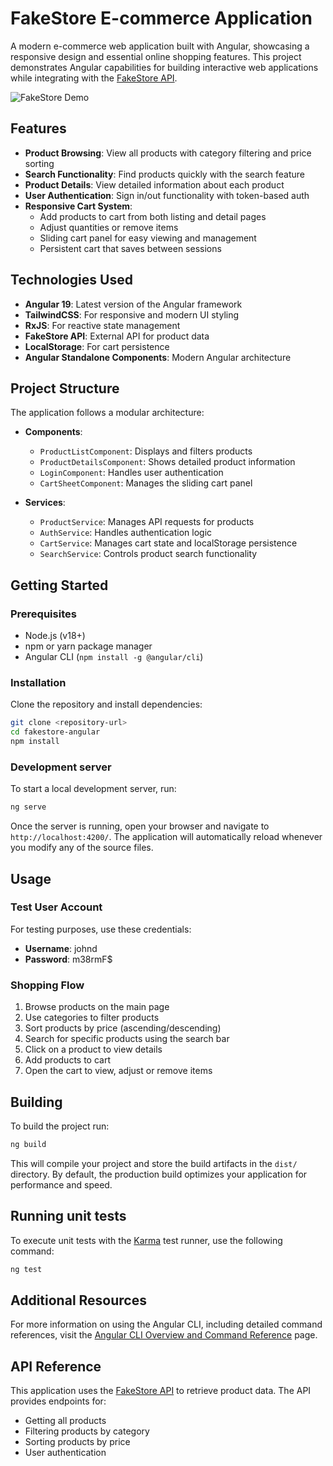 # FakeStore E-commerce Application

A modern e-commerce web application built with Angular, showcasing a responsive design and essential online shopping features. This project demonstrates Angular capabilities for building interactive web applications while integrating with the [FakeStore API](https://fakestoreapi.com/).

![FakeStore Demo](https://fakestoreapi.com/icons/logo.png)

## Features

- **Product Browsing**: View all products with category filtering and price sorting
- **Search Functionality**: Find products quickly with the search feature
- **Product Details**: View detailed information about each product
- **User Authentication**: Sign in/out functionality with token-based auth
- **Responsive Cart System**: 
  - Add products to cart from both listing and detail pages
  - Adjust quantities or remove items
  - Sliding cart panel for easy viewing and management
  - Persistent cart that saves between sessions

## Technologies Used

- **Angular 19**: Latest version of the Angular framework
- **TailwindCSS**: For responsive and modern UI styling
- **RxJS**: For reactive state management
- **FakeStore API**: External API for product data
- **LocalStorage**: For cart persistence
- **Angular Standalone Components**: Modern Angular architecture

## Project Structure

The application follows a modular architecture:

- **Components**:
  - `ProductListComponent`: Displays and filters products
  - `ProductDetailsComponent`: Shows detailed product information
  - `LoginComponent`: Handles user authentication
  - `CartSheetComponent`: Manages the sliding cart panel

- **Services**:
  - `ProductService`: Manages API requests for products
  - `AuthService`: Handles authentication logic
  - `CartService`: Manages cart state and localStorage persistence
  - `SearchService`: Controls product search functionality

## Getting Started

### Prerequisites

- Node.js (v18+)
- npm or yarn package manager
- Angular CLI (`npm install -g @angular/cli`)

### Installation

Clone the repository and install dependencies:

```bash
git clone <repository-url>
cd fakestore-angular
npm install
```

### Development server

To start a local development server, run:

```bash
ng serve
```

Once the server is running, open your browser and navigate to `http://localhost:4200/`. The application will automatically reload whenever you modify any of the source files.

## Usage

### Test User Account

For testing purposes, use these credentials:
- **Username**: johnd
- **Password**: m38rmF$

### Shopping Flow

1. Browse products on the main page
2. Use categories to filter products
3. Sort products by price (ascending/descending)
4. Search for specific products using the search bar
5. Click on a product to view details
6. Add products to cart
7. Open the cart to view, adjust or remove items

## Building

To build the project run:

```bash
ng build
```

This will compile your project and store the build artifacts in the `dist/` directory. By default, the production build optimizes your application for performance and speed.

## Running unit tests

To execute unit tests with the [Karma](https://karma-runner.github.io) test runner, use the following command:

```bash
ng test
```

## Additional Resources

For more information on using the Angular CLI, including detailed command references, visit the [Angular CLI Overview and Command Reference](https://angular.dev/tools/cli) page.

## API Reference

This application uses the [FakeStore API](https://fakestoreapi.com/) to retrieve product data. The API provides endpoints for:

- Getting all products
- Filtering products by category
- Sorting products by price
- User authentication

